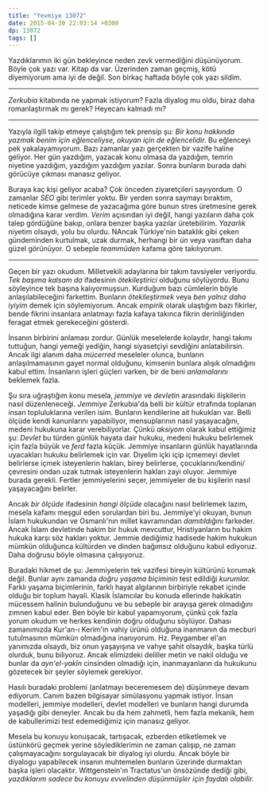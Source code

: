 ```yaml
---
title: "Yevmiye 13072"
date: 2015-04-30 22:03:14 +0300
dp: 13072
tags: []
---
```


Yazdıklarımın iki gün bekleyince neden zevk vermediğini
düşünüyorum. Böyle çok yazı var. Kitap da var. Üzerinden zaman geçmiş,
kötü diyemiyorum ama iyi de değil. Son birkaç haftada böyle çok yazı
sildim.

------

*Zerkubia* kitabında ne yapmak istiyorum? Fazla diyalog mu oldu, biraz
 daha romanlaştırmak mı gerek? Heyecanı kalmadı mı?

------

Yazıyla ilgili takip etmeye çalıştığım tek prensip şu: *Bir konu
hakkında yazmak benim için eğlenceliyse, okuyan için de eğlencelidir.*
Bu eğlenceyi pek yakalayamıyorum. Bazı zamanlar yazı gerçekten bir
vazife haline geliyor. Her gün yazdığım, yazacak konu olmasa da
yazdığım, temrin niyetine yazdığım, yazdığım yazdığım yazılar. Sonra
bunların burada dahi görücüye çıkması manasız geliyor.

Buraya kaç kişi geliyor acaba? Çok önceden ziyaretçileri sayıyordum. O
zamanlar *SEO* gibi terimler yoktu. Bir yerden sonra saymayı bıraktım,
neticede kimse gelmese de yazacağıma göre bunun stres üretmesine gerek
olmadığına karar verdim. *Verim* açısından iyi değil, hangi yazıların
daha çok talep gördüğüne bakıp, onlara benzer başka yazılar
üretebilirim. *Yazarlık* niyetim olsaydı, yolu bu olurdu. NAncak
Türkiye'nin bataklık gibi çeken gündeminden kurtulmak, uzak durmak,
herhangi bir *ün* veya vasıftan daha güzel görünüyor. O sebeple
*teammüden* kafama göre takılıyorum.

------

Geçen bir yazı okudum. Milletvekili adaylarına bir takım tavsiyeler
veriyordu. *Tek başıma kalsam da* ifadesinin *ötekileştirici* olduğunu
söylüyordu. Bunu söyleyince tek başına kalıyormuşsun. Kurduğum bazı
cümlelerin böyle anlaşılabileceğini farkettim. Bunların
*ötekileştirmek* veya *ben yalnız daha iyiyim* demek için
söylemiyorum. Ancak *empirik* olarak ulaştığım bazı fikirler, bende
fikrini insanlara anlatmayı fazla kafaya takınca fikrin derinliğinden
feragat etmek gerekeceğini gösterdi.

İnsanın birbirini anlaması zordur. Günlük meselelerde kolaydır, hangi
takımı tuttuğun, hangi yemeği yediğin, hangi siyasetçiyi sevdiğini
anlatabilirsin. Ancak ilgi alanım daha *mücerred* meseleler olunca,
bunların anlaşılmamasının gayet normal olduğunu, kimsenin bunlara
alışık olmadığını kabul ettim. İnsanların işleri güçleri varken, bir
de beni *anlamalarını* beklemek fazla.

Şu sıra uğraştığım konu mesela, *jemmiye* ve *devletin* arasındaki
ilişkilerin nasıl düzenleneceği. *Jemmiye* Zerkubia'da belli bir
kültür etrafında toplanan insan topluluklarına verilen isim. Bunların
kendilerine ait hukukları var. Belli ölçüde kendi kanunlarını
yapabiliyor, mensuplarının nasıl yaşayacağını, medeni hukukuna karar
verebiliyorlar. Çünkü *aksiyom* olarak kabul ettiğimiz şu: *Devlet* bu
türden günlük hayata dair hukuku, medeni hukuku belirlemek için fazla
büyük ve *ferd* fazla küçük. Jemmiye insanların günlük hayatlarında
uyacakları hukuku belirlemek için var. Diyelim içki içip içmemeyi
devlet belirlerse içmek isteyenlerin hakları, birey belirlerse,
çocuklarını/kendini/çevresini ondan uzak tutmak isteyenlerin hakları
zayi oluyor. Jemmiye burada gerekli. Fertler jemmiyelerini seçer,
jemmiyeler de bu kişilerin nasıl yaşayacağını belirler.

Ancak *bir ölçüde* ifadesinin *hangi ölçüde* olacağını nasıl
belirlemek lazım, mesela kafamı meşgul eden sorulardan biri
bu. Jemmiye'yi okuyan, bunun İslam hukukundan ve Osmanlı'nın millet
kavramından *damıtıldığını* farkeder. Ancak İslam devletinde hakim bir
hukuk mevcuttur, Hristiyanların bu hakim hukuka karşı söz hakları
yoktur. Jemmie dediğimiz hadisede hakim hukukun mümkün olduğunca
kültürden ve dinden bağımsız olduğunu kabul ediyoruz. Daha doğrusu
böyle olmasına çalışıyoruz.

Buradaki hikmet de şu: Jemmiyelerin tek vazifesi bireyin kültürünü
korumak değil. Bunlar aynı zamanda *doğru yaşama biçiminin* test
edildiği *kurumlar.* Farklı yaşama biçimlerinin, farklı hayat
algılarının birbiriyle rekabet içinde olduğu bir toplum hayali. Klasik
İslamcılar bu konuda ellerinde hakikatin mücessem halinin bulunduğunu
ve bu sebeple bir arayışa gerek olmadığını zımnen kabul eder. Ben
böyle bir kabul yapamıyorum, çünkü çok fazla yorum okudum ve herkes
kendinin doğru olduğunu söylüyor. Dahası zamanımızda Kur'an-ı Kerim'in
vahiy ürünü olduğuna inanmanın da mecburi tutulmasının mümkün
olmadığına inanıyorum. Hz. Peygamber el'an yanımızda olsaydı, biz onun
yaşayışına ve vahye şahit olsaydık, başka türlü olurduk, bunu
biliyoruz. Ancak elimizdeki deliller metin ve nakil olduğu ve bunlar
da *ayn'el-yakîn* cinsinden olmadığı için, inanmayanların da hukukunu
gözetecek bir şeyler söylemek gerekiyor.

Hasılı buradaki problemi (anlatmayı beceremesem de) düşünmeye devam
ediyorum. Canım bazen bilgisayar simülasyonu yapmak istiyor. İnsan
modelleri, jemmiye modelleri, devlet modelleri ve bunların hangi
durumda yaşadığı gibi deneyler. Ancak bu da hem zahmetli, hem fazla
mekanik, hem de kabullerimizi test edemediğimiz için manasız geliyor.

Mesela bu konuyu konuşacak, tartışacak, ezberden etiketlemek ve
üstünkörü geçmek yerine söylediklerimin ne zaman çalışıp, ne zaman
çalışmayacağını sorgulayacak bir diyalog iyi olurdu. Ancak böyle bir
diyalogu yapabilecek insanın muhtemelen bunların üzerinde durmaktan
başka işleri olacaktır. Wittgenstein'ın Tractatus'un önsözünde dediği
gibi, *yazdıklarım sadece bu konuyu evvelinden düşünmüşler için
faydalı olabilir.*

